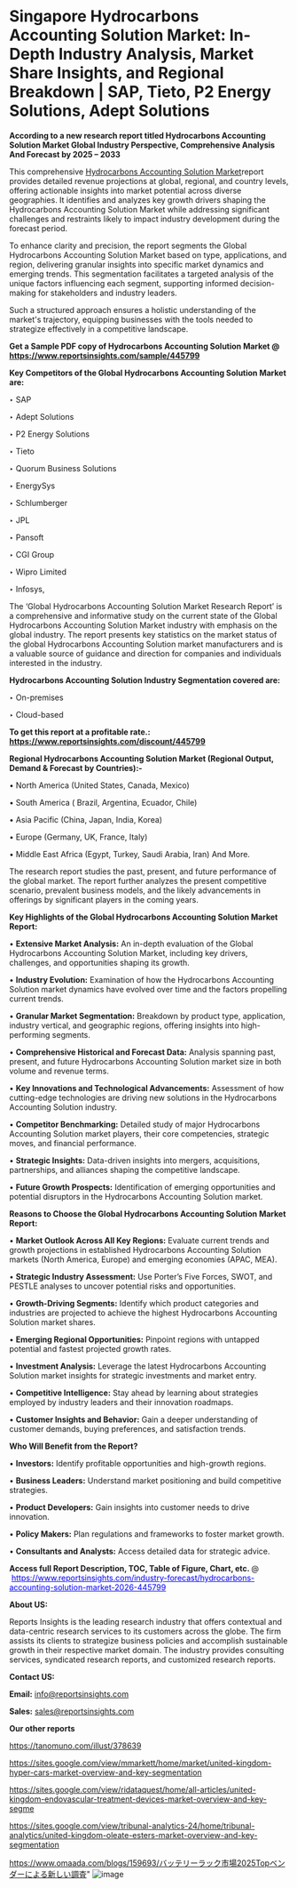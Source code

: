 # Singapore Hydrocarbons Accounting Solution Market: In-Depth Industry Analysis, Market Share Insights, and Regional Breakdown | SAP, Tieto, P2 Energy Solutions, Adept Solutions

<strong>According to a new research report titled Hydrocarbons Accounting Solution Market Global Industry Perspective, Comprehensive Analysis And Forecast by 2025 – 2033</strong>

This comprehensive <a href=https://www.reportsinsights.com/sample/445799>Hydrocarbons Accounting Solution Market</a>report provides detailed revenue projections at global, regional, and country levels, offering actionable insights into market potential across diverse geographies. It identifies and analyzes key growth drivers shaping the Hydrocarbons Accounting Solution Market while addressing significant challenges and restraints likely to impact industry development during the forecast period.

To enhance clarity and precision, the report segments the Global Hydrocarbons Accounting Solution Market based on type, applications, and region, delivering granular insights into specific market dynamics and emerging trends. This segmentation facilitates a targeted analysis of the unique factors influencing each segment, supporting informed decision-making for stakeholders and industry leaders.

Such a structured approach ensures a holistic understanding of the market's trajectory, equipping businesses with the tools needed to strategize effectively in a competitive landscape.

<strong>Get a Sample PDF copy of Hydrocarbons Accounting Solution Market </strong><strong>@<a href=https://www.reportsinsights.com/sample/445799 style=color:#0000ff;> https://www.reportsinsights.com/sample/445799</a></strong></font>

<strong>Key Competitors of the Global Hydrocarbons Accounting Solution Market are:</strong>

‣ SAP

‣ Adept Solutions

‣ P2 Energy Solutions

‣ Tieto

‣ Quorum Business Solutions

‣ EnergySys

‣ Schlumberger

‣ JPL

‣ Pansoft

‣ CGI Group

‣ Wipro Limited

‣ Infosys,

The ‘Global Hydrocarbons Accounting Solution Market Research Report’ is a comprehensive and informative study on the current state of the Global Hydrocarbons Accounting Solution Market industry with emphasis on the global industry. The report presents key statistics on the market status of the global Hydrocarbons Accounting Solution market manufacturers and is a valuable source of guidance and direction for companies and individuals interested in the industry.

<strong>Hydrocarbons Accounting Solution Industry Segmentation covered are:</strong>

‣ On-premises

‣ Cloud-based

<strong>To get this report at a profitable rate.: <a href=https://www.reportsinsights.com/discount/445799 style=color:#0000ff;>https://www.reportsinsights.com/discount/445799</a></strong></font>

<strong>Regional Hydrocarbons Accounting Solution Market (Regional Output, Demand &amp; Forecast by Countries):-</strong>

• North America (United States, Canada, Mexico)

• South America ( Brazil, Argentina, Ecuador, Chile)

• Asia Pacific (China, Japan, India, Korea)

• Europe (Germany, UK, France, Italy)

• Middle East Africa (Egypt, Turkey, Saudi Arabia, Iran) And More.

The research report studies the past, present, and future performance of the global market. The report further analyzes the present competitive scenario, prevalent business models, and the likely advancements in offerings by significant players in the coming years.

<strong>Key Highlights of the Global Hydrocarbons Accounting Solution Market Report:</strong>

• <strong>Extensive Market Analysis:</strong> An in-depth evaluation of the Global Hydrocarbons Accounting Solution Market, including key drivers, challenges, and opportunities shaping its growth.

• <strong>Industry Evolution:</strong> Examination of how the Hydrocarbons Accounting Solution market dynamics have evolved over time and the factors propelling current trends.

• <strong>Granular Market Segmentation:</strong> Breakdown by product type, application, industry vertical, and geographic regions, offering insights into high-performing segments.

• <strong>Comprehensive Historical and Forecast Data:</strong> Analysis spanning past, present, and future Hydrocarbons Accounting Solution market size in both volume and revenue terms.

• <strong>Key Innovations and Technological Advancements:</strong> Assessment of how cutting-edge technologies are driving new solutions in the Hydrocarbons Accounting Solution industry.

• <strong>Competitor Benchmarking:</strong> Detailed study of major Hydrocarbons Accounting Solution market players, their core competencies, strategic moves, and financial performance.

• <strong>Strategic Insights:</strong> Data-driven insights into mergers, acquisitions, partnerships, and alliances shaping the competitive landscape.

• <strong>Future Growth Prospects:</strong> Identification of emerging opportunities and potential disruptors in the Hydrocarbons Accounting Solution market.

<strong>Reasons to Choose the Global Hydrocarbons Accounting Solution Market Report:</strong>

• <strong>Market Outlook Across All Key Regions:</strong> Evaluate current trends and growth projections in established Hydrocarbons Accounting Solution markets (North America, Europe) and emerging economies (APAC, MEA).

• <strong>Strategic Industry Assessment:</strong> Use Porter’s Five Forces, SWOT, and PESTLE analyses to uncover potential risks and opportunities.

• <strong>Growth-Driving Segments:</strong> Identify which product categories and industries are projected to achieve the highest Hydrocarbons Accounting Solution market shares.

• <strong>Emerging Regional Opportunities:</strong> Pinpoint regions with untapped potential and fastest projected growth rates.

• <strong>Investment Analysis:</strong> Leverage the latest Hydrocarbons Accounting Solution market insights for strategic investments and market entry.

• <strong>Competitive Intelligence:</strong> Stay ahead by learning about strategies employed by industry leaders and their innovation roadmaps.

• <strong>Customer Insights and Behavior:</strong> Gain a deeper understanding of customer demands, buying preferences, and satisfaction trends.

<strong>Who Will Benefit from the Report?</strong>

• <strong>Investors:</strong> Identify profitable opportunities and high-growth regions.

• <strong>Business Leaders:</strong> Understand market positioning and build competitive strategies.

• <strong>Product Developers:</strong> Gain insights into customer needs to drive innovation.

• <strong>Policy Makers:</strong> Plan regulations and frameworks to foster market growth.

• <strong>Consultants and Analysts:</strong> Access detailed data for strategic advice.
</ul>
<strong>Access full Report Description, TOC, Table of Figure, Chart, etc. </strong>@  <a href=https://www.reportsinsights.com/industry-forecast/hydrocarbons-accounting-solution-market-2026-445799 style=color:#0000ff;>https://www.reportsinsights.com/industry-forecast/hydrocarbons-accounting-solution-market-2026-445799</a></font>

<strong><strong>About US</strong>:</strong>

Reports Insights is the leading research industry that offers contextual and data-centric research services to its customers across the globe. The firm assists its clients to strategize business policies and accomplish sustainable growth in their respective market domain. The industry provides consulting services, syndicated research reports, and customized research reports.

<strong>Contact US:</strong>

<p class=""""><b>Email:</b> <a href=mailto:info@reportsinsights.com>info@reportsinsights.com</a></p>
<p class=""""><b>Sales:</b> <a href=mailto:sales@reportsinsights.com>sales@reportsinsights.com</a></p>

<strong>Our other reports</strong>

<a href=https://tanomuno.com/illust/378639>https://tanomuno.com/illust/378639</a>

<a href=https://sites.google.com/view/mmarkett/home/market/united-kingdom-hyper-cars-market-overview-and-key-segmentation>https://sites.google.com/view/mmarkett/home/market/united-kingdom-hyper-cars-market-overview-and-key-segmentation</a>

<a href=https://sites.google.com/view/ridataquest/home/all-articles/united-kingdom-endovascular-treatment-devices-market-overview-and-key-segme>https://sites.google.com/view/ridataquest/home/all-articles/united-kingdom-endovascular-treatment-devices-market-overview-and-key-segme</a>

<a href=https://sites.google.com/view/tribunal-analytics-24/home/tribunal-analytics/united-kingdom-oleate-esters-market-overview-and-key-segmentation>https://sites.google.com/view/tribunal-analytics-24/home/tribunal-analytics/united-kingdom-oleate-esters-market-overview-and-key-segmentation</a>

<a href=https://www.omaada.com/blogs/159693/バッテリーラック市場2025Topベンダーによる新しい調査>https://www.omaada.com/blogs/159693/バッテリーラック市場2025Topベンダーによる新しい調査</a>"
![image](https://github.com/user-attachments/assets/9dcc9b8a-7ffe-41aa-8682-f9d28a6296cc)
